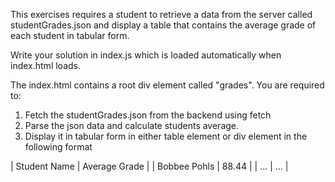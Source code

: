 
This exercises requires a student to retrieve a data from the server called studentGrades.json
and display a table that contains the average grade of each student in tabular form.

Write your solution in index.js which is loaded automatically when index.html loads.

The index.html contains a root div element called "grades". You are required to:

1. Fetch the studentGrades.json from the backend using fetch
2. Parse the json data and calculate students average.
3. Display it in tabular form in either table element or div element in the following format

| Student Name | Average Grade |
| Bobbee Pohls |   88.44       |
|  ...         |   ...         |

